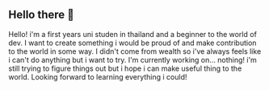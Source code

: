 ## Hello there 👋

<!--
**BlackyB0o/BlackyB0o** is a ✨ _special_ ✨ repository because its `README.md` (this file) appears on your GitHub profile.

Here are some ideas to get you started:

- 🔭 I’m currently working on ...
- 🌱 I’m currently learning ...
- 👯 I’m looking to collaborate on ...
- 🤔 I’m looking for help with ...
- 💬 Ask me about ...
- 📫 How to reach me: ...
- 😄 Pronouns: ...
- ⚡ Fun fact: ...
-->
Hello! i'm a first years uni studen in thailand and a beginner to the world of dev.
I want to create something i would be proud of and make contribution to the world in some way.
I didn't come from wealth so i've always feels like i can't do anything but i want to try.
I'm currently working on... nothing! i'm still trying to figure things out but i hope i can make useful thing to the world.
Looking forward to learning everything i could!
